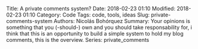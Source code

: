 Title: A private comments system?
Date: 2018-02-23 01:10
Modified: 2018-02-23 01:10
Category: Code
Tags: code, tools, ideas
Slug: private-comments-system
Authors: Nicolás Bohórquez
Summary: Your opinions is something that you (-should-) own and you should take responsability for, i think that this is an opportunity to build a simple system to hold my blog comments, this is the overview.
Series: private_comments
